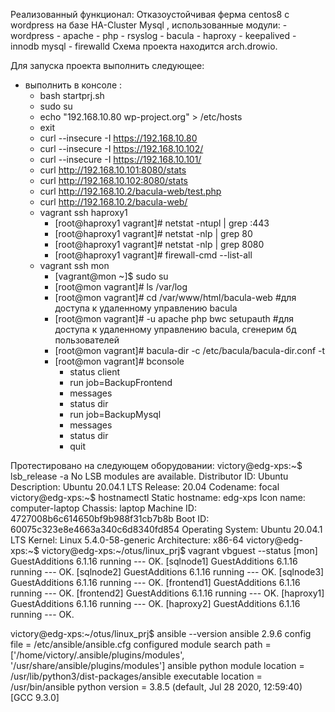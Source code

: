 Реализованный функционал:
 Отказоустойчивая ферма centos8 с wordpress на базе HA-Cluster Mysql , использованные модули:
    - wordpress
    - apache 
    - php 
    - rsyslog 
    - bacula 
    - haproxy 
    - keepalived
    - innodb mysql 
    - firewalld 
Схема проекта находится arch.drowio.

Для запуска проекта выполнить следующее:
  - выполнить в консоле :
    - bash startprj.sh
    - sudo su
    - echo "192.168.10.80 wp-project.org" > /etc/hosts
    - exit
    - curl --insecure -I https://192.168.10.80
    - curl --insecure -I https://192.168.10.102/
    - curl --insecure -I https://192.168.10.101/
    - curl http://192.168.10.101:8080/stats
    - curl http://192.168.10.102:8080/stats
    - curl http://192.168.10.2/bacula-web/test.php
    - curl http://192.168.10.2/bacula-web/
    - vagrant ssh haproxy1
        - [root@haproxy1 vagrant]# netstat -ntupl | grep :443
        - [root@haproxy1 vagrant]# netstat -nlp | grep 80
        - [root@haproxy1 vagrant]# netstat -nlp | grep 8080
        - [root@haproxy1 vagrant]# firewall-cmd --list-all
    - vagrant ssh mon
        - [vagrant@mon ~]$ sudo su
        - [root@mon vagrant]# ls /var/log
        - [root@mon vagrant]# cd /var/www/html/bacula-web #для доступа к удаленному управлению bacula
        - [root@mon vagrant]# -u apache php bwc setupauth #для доступа к удаленному управлению bacula, сгенерим бд пользователей
        - [root@mon vagrant]# bacula-dir -c /etc/bacula/bacula-dir.conf -t
        - [root@mon vagrant]# bconsole
          * status client
          * run job=BackupFrontend
          * messages
          * status dir
          * run job=BackupMysql
          * messages
          * status dir
          * quit
        

    




Протестировано на следующем оборудовании:
victory@edg-xps:~$ lsb_release -a
No LSB modules are available.
Distributor ID:	Ubuntu
Description:	Ubuntu 20.04.1 LTS
Release:	20.04
Codename:	focal
victory@edg-xps:~$ hostnamectl
   Static hostname: edg-xps
         Icon name: computer-laptop
           Chassis: laptop
        Machine ID: 4727008b6c614650bf9b988f31cb7b8b
           Boot ID: 60075c323e8e4663a340c6d8340fd854
  Operating System: Ubuntu 20.04.1 LTS
            Kernel: Linux 5.4.0-58-generic
      Architecture: x86-64
victory@edg-xps:~$ 
victory@edg-xps:~/otus/linux_prj$ vagrant vbguest --status
[mon] GuestAdditions 6.1.16 running --- OK.
[sqlnode1] GuestAdditions 6.1.16 running --- OK.
[sqlnode2] GuestAdditions 6.1.16 running --- OK.
[sqlnode3] GuestAdditions 6.1.16 running --- OK.
[frontend1] GuestAdditions 6.1.16 running --- OK.
[frontend2] GuestAdditions 6.1.16 running --- OK.
[haproxy1] GuestAdditions 6.1.16 running --- OK.
[haproxy2] GuestAdditions 6.1.16 running --- OK.

victory@edg-xps:~/otus/linux_prj$  ansible --version
ansible 2.9.6
  config file = /etc/ansible/ansible.cfg
  configured module search path = ['/home/victory/.ansible/plugins/modules', '/usr/share/ansible/plugins/modules']
  ansible python module location = /usr/lib/python3/dist-packages/ansible
  executable location = /usr/bin/ansible
  python version = 3.8.5 (default, Jul 28 2020, 12:59:40) [GCC 9.3.0]
